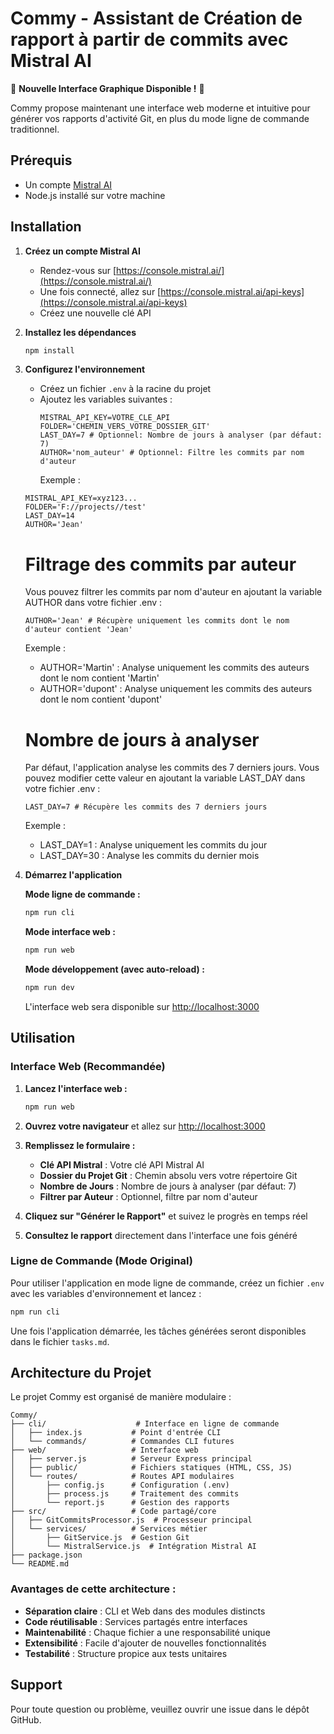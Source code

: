 # Commy - Assistant de Création de rapport à partir de commits avec Mistral AI

🚀 **Nouvelle Interface Graphique Disponible !** 🚀

Commy propose maintenant une interface web moderne et intuitive pour générer vos rapports d'activité Git, en plus du mode ligne de commande traditionnel.

## Prérequis

- Un compte [Mistral AI](https://console.mistral.ai/)
- Node.js installé sur votre machine

## Installation

1. **Créez un compte Mistral AI**

   - Rendez-vous sur [https://console.mistral.ai/](https://console.mistral.ai/)
   - Une fois connecté, allez sur [https://console.mistral.ai/api-keys](https://console.mistral.ai/api-keys)
   - Créez une nouvelle clé API

2. **Installez les dépendances**

   ```bash
   npm install
   ```

3. **Configurez l'environnement**

   - Créez un fichier `.env` à la racine du projet
   - Ajoutez les variables suivantes :
     ```env
     MISTRAL_API_KEY=VOTRE_CLE_API
     FOLDER='CHEMIN_VERS_VOTRE_DOSSIER_GIT'
     LAST_DAY=7 # Optionnel: Nombre de jours à analyser (par défaut: 7)
     AUTHOR='nom_auteur' # Optionnel: Filtre les commits par nom d'auteur
     ```
     Exemple :

   ```env
   MISTRAL_API_KEY=xyz123...
   FOLDER='F://projects//test'
   LAST_DAY=14
   AUTHOR='Jean'
   ```

   # Filtrage des commits par auteur

   Vous pouvez filtrer les commits par nom d'auteur en ajoutant la variable AUTHOR dans votre fichier .env :

   ```env
   AUTHOR='Jean' # Récupère uniquement les commits dont le nom d'auteur contient 'Jean'
   ```

   Exemple :

   - AUTHOR='Martin' : Analyse uniquement les commits des auteurs dont le nom contient 'Martin'
   - AUTHOR='dupont' : Analyse uniquement les commits des auteurs dont le nom contient 'dupont'

   # Nombre de jours à analyser

   Par défaut, l'application analyse les commits des 7 derniers jours.
   Vous pouvez modifier cette valeur en ajoutant la variable LAST_DAY dans votre fichier .env :

   ```env
   LAST_DAY=7 # Récupère les commits des 7 derniers jours
   ```

   Exemple :

   - LAST_DAY=1 : Analyse uniquement les commits du jour
   - LAST_DAY=30 : Analyse les commits du dernier mois

4. **Démarrez l'application**
   
   **Mode ligne de commande :**
   ```bash
   npm run cli
   ```
   
   **Mode interface web :**
   ```bash
   npm run web
   ```
   
   **Mode développement (avec auto-reload) :**
   ```bash
   npm run dev
   ```
   
   L'interface web sera disponible sur [http://localhost:3000](http://localhost:3000)

## Utilisation

### Interface Web (Recommandée)

1. **Lancez l'interface web :**
   ```bash
   npm run web
   ```

2. **Ouvrez votre navigateur** et allez sur [http://localhost:3000](http://localhost:3000)

3. **Remplissez le formulaire :**
   - **Clé API Mistral** : Votre clé API Mistral AI
   - **Dossier du Projet Git** : Chemin absolu vers votre répertoire Git
   - **Nombre de Jours** : Nombre de jours à analyser (par défaut: 7)
   - **Filtrer par Auteur** : Optionnel, filtre par nom d'auteur

4. **Cliquez sur "Générer le Rapport"** et suivez le progrès en temps réel

5. **Consultez le rapport** directement dans l'interface une fois généré

### Ligne de Commande (Mode Original)

Pour utiliser l'application en mode ligne de commande, créez un fichier `.env` avec les variables d'environnement et lancez :

```bash
npm run cli
```

Une fois l'application démarrée, les tâches générées seront disponibles dans le fichier `tasks.md`.

## Architecture du Projet

Le projet Commy est organisé de manière modulaire :

```
Commy/
├── cli/                    # Interface en ligne de commande
│   ├── index.js           # Point d'entrée CLI
│   └── commands/          # Commandes CLI futures
├── web/                   # Interface web
│   ├── server.js          # Serveur Express principal
│   ├── public/            # Fichiers statiques (HTML, CSS, JS)
│   └── routes/            # Routes API modulaires
│       ├── config.js      # Configuration (.env)
│       ├── process.js     # Traitement des commits
│       └── report.js      # Gestion des rapports
├── src/                   # Code partagé/core
│   ├── GitCommitsProcessor.js  # Processeur principal
│   └── services/          # Services métier
│       ├── GitService.js  # Gestion Git
│       └── MistralService.js  # Intégration Mistral AI
├── package.json
└── README.md
```

### Avantages de cette architecture :

- **Séparation claire** : CLI et Web dans des modules distincts
- **Code réutilisable** : Services partagés entre interfaces
- **Maintenabilité** : Chaque fichier a une responsabilité unique
- **Extensibilité** : Facile d'ajouter de nouvelles fonctionnalités
- **Testabilité** : Structure propice aux tests unitaires

## Support

Pour toute question ou problème, veuillez ouvrir une issue dans le dépôt GitHub.

